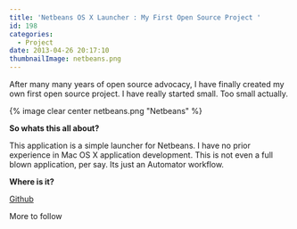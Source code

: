 ```yaml
---
title: 'Netbeans OS X Launcher : My First Open Source Project '
id: 198
categories:
  - Project
date: 2013-04-26 20:17:10
thumbnailImage: netbeans.png
---
```

After many many years of open source advocacy, I have finally created my own first open source project. I have really started small. Too small actually.
<!-- more -->
{% image clear center netbeans.png "Netbeans" %}

**So whats this all about?**

This application is a simple launcher for Netbeans. I have no prior experience in Mac OS X application development. This is not even a full blown application, per say. Its just an Automator workflow.

**Where is it?**

[Github](https://github.com/yogendra/netbeans-osx-launcher "GitHub : Netbean OSX Launcher")

More to follow
